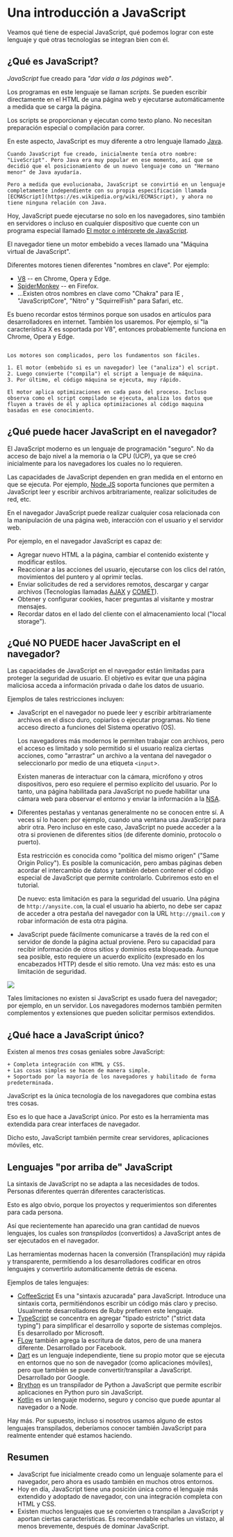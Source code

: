 # Una introducción a JavaScript

Veamos qué tiene de especial JavaScript, qué podemos lograr con este lenguaje y qué otras tecnologías se integran bien con él.

## ¿Qué es JavaScript?

_JavaScript_ fue creado para _"dar vida a las páginas web"_.

Los programas en este lenguaje se llaman _scripts_. Se pueden escribir directamente en el HTML de una página web y ejecutarse automáticamente a medida que se carga la página.

Los scripts se proporcionan y ejecutan como texto plano. No necesitan preparación especial o compilación para correr.

En este aspecto, JavaScript es muy diferente a otro lenguaje llamado [Java](<https://es.wikipedia.org/wiki/Java_(lenguaje_de_programaci%C3%B3n)>).

```smart header="¿Por qué se llama <u>Java</u>Script?"
Cuando JavaScript fue creado, inicialmente tenía otro nombre: "LiveScript". Pero Java era muy popular en ese momento, así que se decidió que el posicionamiento de un nuevo lenguaje como un "Hermano menor" de Java ayudaría.

Pero a medida que evolucionaba, JavaScript se convirtió en un lenguaje completamente independiente con su propia especificación llamada [ECMAScript](https://es.wikipedia.org/wiki/ECMAScript), y ahora no tiene ninguna relación con Java.
```

Hoy, JavaScript puede ejecutarse no solo en los navegadores, sino también en servidores o incluso en cualquier dispositivo que cuente con un programa especial llamado [El motor o intérprete de JavaScript](https://es.wikipedia.org/wiki/Int%C3%A9rprete_de_JavaScript).

El navegador tiene un motor embebido a veces llamado una "Máquina virtual de JavaScript".

Diferentes motores tienen diferentes "nombres en clave". Por ejemplo:

- [V8](https://es.wikipedia.org/wiki/Chrome_V8) -- en Chrome, Opera y Edge.
- [SpiderMonkey](https://es.wikipedia.org/wiki/SpiderMonkey) -- en Firefox.
- ...Existen otros nombres en clave como "Chakra" para IE , "JavaScriptCore", "Nitro" y "SquirrelFish" para Safari, etc.

Es bueno recordar estos términos porque son usados en artículos para desarrolladores en internet. También los usaremos. Por ejemplo, si "la característica X es soportada por V8", entonces probablemente funciona en Chrome, Opera y Edge.

```smart header="¿Como trabajan los motores?"

Los motores son complicados, pero los fundamentos son fáciles.

1. El motor (embebido si es un navegador) lee ("analiza") el script.
2. Luego convierte ("compila") el script a lenguaje de máquina.
3. Por último, el código máquina se ejecuta, muy rápido.

El motor aplica optimizaciones en cada paso del proceso. Incluso observa como el script compilado se ejecuta, analiza los datos que fluyen a través de él y aplica optimizaciones al código maquina basadas en ese conocimiento.
```

## ¿Qué puede hacer JavaScript en el navegador?

El JavaScript moderno es un lenguaje de programación "seguro". No da acceso de bajo nivel a la memoria o la CPU (UCP), ya que se creó inicialmente para los navegadores los cuales no lo requieren.

Las capacidades de JavaScript dependen en gran medida en el entorno en que se ejecuta. Por ejemplo, [Node.JS](https://es.wikipedia.org/wiki/Node.js) soporta funciones que permiten a JavaScript leer y escribir archivos arbitrariamente, realizar solicitudes de red, etc.

En el navegador JavaScript puede realizar cualquier cosa relacionada con la manipulación de una página web, interacción con el usuario y el servidor web.

Por ejemplo, en el navegador JavaScript es capaz de:

- Agregar nuevo HTML a la página, cambiar el contenido existente y modificar estilos.
- Reaccionar a las acciones del usuario, ejecutarse con los clics del ratón, movimientos del puntero y al oprimir teclas.
- Enviar solicitudes de red a servidores remotos, descargar y cargar archivos (Tecnologías llamadas [AJAX](https://es.wikipedia.org/wiki/AJAX) y [COMET](https://es.wikipedia.org/wiki/Comet)).
- Obtener y configurar cookies, hacer preguntas al visitante y mostrar mensajes.
- Recordar datos en el lado del cliente con el almacenamiento local ("local storage").

## ¿Qué NO PUEDE hacer JavaScript en el navegador?

Las capacidades de JavaScript en el navegador están limitadas para proteger la seguridad de usuario. El objetivo es evitar que una página maliciosa acceda a información privada o dañe los datos de usuario.

Ejemplos de tales restricciones incluyen:

- JavaScript en el navegador no puede leer y escribir arbitrariamente archivos en el disco duro, copiarlos o ejecutar programas. No tiene acceso directo a funciones del Sistema operativo (OS).

    Los navegadores más modernos le permiten trabajar con archivos, pero el acceso es limitado y solo permitido si el usuario realiza ciertas acciones, como "arrastrar" un archivo a la ventana del navegador o seleccionarlo por medio de una etiqueta `<input`>.

    Existen maneras de interactuar con la cámara, micrófono y otros dispositivos, pero eso requiere el permiso explícito del usuario. Por lo tanto, una página habilitada para JavaScript no puede habilitar una cámara web para observar el entorno y enviar la información a la [NSA](https://es.wikipedia.org/wiki/Agencia_de_Seguridad_Nacional).
- Diferentes pestañas y ventanas generalmente no se conocen entre sí. A veces sí lo hacen: por ejemplo, cuando una ventana usa JavaScript para abrir otra. Pero incluso en este caso, JavaScript no puede acceder a la otra si provienen de diferentes sitios (de diferente dominio, protocolo o puerto).

    Esta restricción es conocida como "política del mismo origen" ("Same Origin Policy"). Es posible la comunicación, pero ambas páginas deben acordar el intercambio de datos y también deben contener el código especial de JavaScript que permite controlarlo. Cubriremos esto en el tutorial.

    De nuevo: esta limitación es para la seguridad del usuario. Una página de `http://anysite.com`, la cual el usuario ha abierto, no debe ser capaz de acceder a otra pestaña del navegador con la URL `http://gmail.com` y robar información de esta otra página.
- JavaScript puede fácilmente comunicarse a través de la red con el servidor de donde la página actual proviene. Pero su capacidad para recibir información de otros sitios y dominios esta bloqueada. Aunque sea posible, esto requiere un acuerdo explícito (expresado en los encabezados HTTP) desde el sitio remoto. Una vez más: esto es una limitación de seguridad.

![](limitations.svg)

Tales limitaciones no existen si JavaScript es usado fuera del navegador; por ejemplo, en un servidor. Los navegadores modernos también permiten complementos y extensiones que pueden solicitar permisos extendidos.

## ¿Qué hace a JavaScript único?

Existen al menos _tres_ cosas geniales sobre JavaScript:

```compare
+ Completa integración con HTML y CSS.
+ Las cosas simples se hacen de manera simple.
+ Soportado por la mayoría de los navegadores y habilitado de forma predeterminada.
```
JavaScript es la única tecnología de los navegadores que combina estas tres cosas.

Eso es lo que hace a JavaScript único. Por esto es la herramienta mas extendida para crear interfaces de navegador.

Dicho esto, JavaScript también permite crear servidores, aplicaciones móviles, etc.

## Lenguajes "por arriba de" JavaScript

La sintaxis de JavaScript no se adapta a las necesidades de todos. Personas diferentes querrán diferentes características.

Esto es algo obvio, porque los proyectos y requerimientos son diferentes para cada persona.

Así que recientemente han aparecido una gran cantidad de nuevos lenguajes, los cuales son *transpilados* (convertidos) a JavaScript antes de ser ejecutados en el navegador.

Las herramientas modernas hacen la conversión (Transpilación) muy rápida y transparente, permitiendo a los desarrolladores codificar en otros lenguajes y convertirlo automáticamente detrás de escena.

Ejemplos de tales lenguajes:

- [CoffeeScript](https://coffeescript.org/) Es una "sintaxis azucarada" para JavaScript. Introduce una sintaxis corta, permitiéndonos escribir un código más claro y preciso. Usualmente desarrolladores de Ruby prefieren este lenguaje.
- [TypeScript](https://www.typescriptlang.org/) se concentra en agregar "tipado estricto" ("strict data typing") para simplificar el desarrollo y soporte de sistemas complejos. Es desarrollado por Microsoft.
- [FLow](https://flow.org/) también agrega la escritura de datos, pero de una manera diferente. Desarrollado por Facebook.
- [Dart](https://www.dartlang.org/) es un lenguaje independiente, tiene su propio motor que se ejecuta en entornos que no son de navegador (como aplicaciones móviles), pero que también se puede convertir/transpilar a JavaScript. Desarrollado por Google.
- [Brython](https://brython.info/) es un transpilador de Python a JavaScript que permite escribir aplicaciones en Python puro sin JavaScript.
- [Kotlin](https://kotlinlang.org/docs/reference/js-overview.html) es un lenguaje moderno, seguro y conciso que puede apuntar al navegador o a Node.

Hay más. Por supuesto, incluso si nosotros usamos alguno de estos lenguajes transpilados, deberíamos conocer también JavaScript para realmente entender qué estamos haciendo.

## Resumen

- JavaScript fue inicialmente creado como un lenguaje solamente para el navegador, pero ahora es usado también en muchos otros entornos.
- Hoy en día, JavaScript tiene una posición única como el lenguaje más extendido y adoptado de navegador, con una integración completa con HTML y CSS.
- Existen muchos lenguajes que se convierten o transpilan a JavaScript y aportan ciertas características. Es recomendable echarles un vistazo, al menos brevemente, después de dominar JavaScript.
